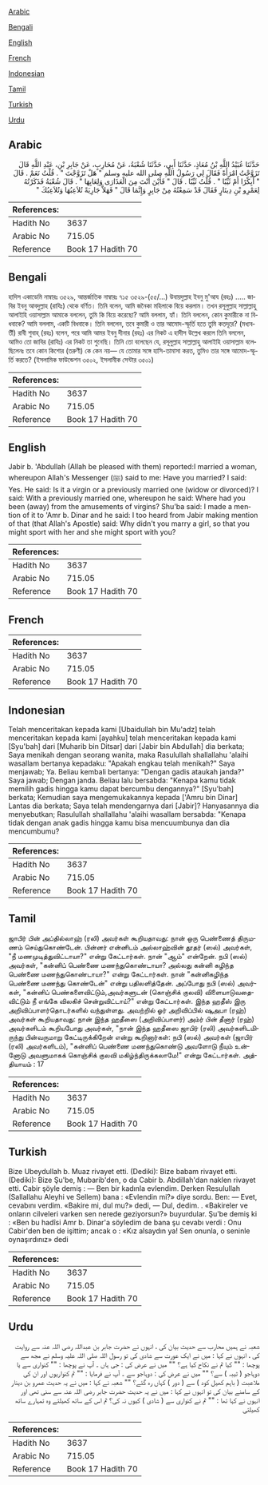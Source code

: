 [Arabic](#arabic)

[Bengali](#bengali)

[English](#english)

[French](#french)

[Indonesian](#indonesian)

[Tamil](#tamil)

[Turkish](#turkish)

[Urdu](#urdu)

## Arabic


<div dir="rtl" lang="ar" style={{fontSize:'larger',backgroundColor:'#f8f9fa',padding:20}}>
حَدَّثَنَا عُبَيْدُ اللَّهِ بْنُ مُعَاذٍ، حَدَّثَنَا أَبِي، حَدَّثَنَا شُعْبَةُ، عَنْ مُحَارِبٍ، عَنْ جَابِرِ بْنِ، عَبْدِ اللَّهِ قَالَ تَزَوَّجْتُ امْرَأَةً فَقَالَ لِي رَسُولُ اللَّهِ صلى الله عليه وسلم ‏"‏ هَلْ تَزَوَّجْتَ ‏"‏ ‏.‏ قُلْتُ نَعَمْ ‏.‏ قَالَ ‏"‏ أَبِكْرًا أَمْ ثَيِّبًا ‏"‏ ‏.‏ قُلْتُ ثَيِّبًا ‏.‏ قَالَ ‏"‏ فَأَيْنَ أَنْتَ مِنَ الْعَذَارَى وَلِعَابِهَا ‏"‏ ‏.‏ قَالَ شُعْبَةُ فَذَكَرْتُهُ لِعَمْرِو بْنِ دِينَارٍ فَقَالَ قَدْ سَمِعْتُهُ مِنْ جَابِرٍ وَإِنَّمَا قَالَ ‏"‏ فَهَلاَّ جَارِيَةً تُلاَعِبُهَا وَتُلاَعِبُكَ ‏"‏
</div>
<div style={{backgroundColor:'#f8f9fa',padding:20, marginBottom: 10}}><table> <thead> <tr> <th>References:</th> <th></th> </tr> </thead> <tbody><tr><td>Hadith No</td><td>3637</td></tr><tr><td>Arabic No</td><td>715.05</td></tr><tr><td>Reference</td><td>Book 17 Hadith 70</td></tr></tbody></table></div>

## Bengali


<div dir="ltr" lang="bn" style={{fontSize:'larger',backgroundColor:'#f8f9fa',padding:20}}>
হাদিস একাডেমি নাম্বারঃ ৩৫২৯, আন্তর্জাতিক নাম্বারঃ ৭১৫ ৩৫২৯-(৫৫/...) উবায়দুল্লাহ ইবনু মু'আয (রহঃ) ..... জাবির ইবনু আবদুল্লাহ (রাযিঃ) থেকে বর্ণিত। তিনি বলেন, আমি জনৈকা মহিলাকে বিয়ে করলাম। তখন রসূলুল্লাহ সাল্লাল্লাহু আলাইহি ওয়াসাল্লাম আমাকে বললেন, তুমি কি বিয়ে করেছো? আমি বললাম, হ্যাঁ। তিনি বললেন, কোন কুমারীকে না বিধবাকে? আমি বললাম, একটি বিধবাকে। তিনি বললেন, তবে কুমারী ও তার আমোদ-স্ফূর্তি হতে তুমি কতদূরে? (মধ্যবর্তী) রাবী শুবাহ্ (রহঃ) বলেন, পরে আমি আমর ইবনু দীনার (রহঃ) এর নিকট এ হাদীস উল্লেখ করলে তিনি বললেন, আমিও তো জাবির (রাযিঃ) এর নিকট তা শুনেছি। তিনি তো বলেছেন যে, রসূলুল্লাহ সাল্লাল্লাহু আলাইহি ওয়াসাল্লাম বলেছিলেনঃ তবে কোন কিশোর (তরুণী) কে কেন নয়— যে তোমার সঙ্গে হাসি-তামাসা করত, তুমিও তার সঙ্গে আমোদ-স্ফূর্তি করতে? (ইসলামিক ফাউন্ডেশন ৩৫০২, ইসলামীক সেন্টার ৩৫০১)
</div>
<div style={{backgroundColor:'#f8f9fa',padding:20, marginBottom: 10}}><table> <thead> <tr> <th>References:</th> <th></th> </tr> </thead> <tbody><tr><td>Hadith No</td><td>3637</td></tr><tr><td>Arabic No</td><td>715.05</td></tr><tr><td>Reference</td><td>Book 17 Hadith 70</td></tr></tbody></table></div>

## English


<div dir="ltr" lang="en" style={{fontSize:'larger',backgroundColor:'#f8f9fa',padding:20}}>
Jabir b. 'Abdullah (Allah be pleased with them) reported:I married a woman, whereupon Allah's Messenger (ﷺ) said to me: Have you married? I said: Yes. He said: Is it a virgin or a previously married one (widow or divorced)? I said: With a previously married one, whereupon he said: Where had you been (away) from the amusements of virgins? Shu'ba said: I made a mention of it to 'Amr b. Dinar and he said: I too heard from Jabir making mention of that (that Allah's Apostle) said: Why didn't you marry a girl, so that you might sport with her and she might sport with you?
</div>
<div style={{backgroundColor:'#f8f9fa',padding:20, marginBottom: 10}}><table> <thead> <tr> <th>References:</th> <th></th> </tr> </thead> <tbody><tr><td>Hadith No</td><td>3637</td></tr><tr><td>Arabic No</td><td>715.05</td></tr><tr><td>Reference</td><td>Book 17 Hadith 70</td></tr></tbody></table></div>

## French


<div dir="ltr" lang="fr" style={{fontSize:'larger',backgroundColor:'#f8f9fa',padding:20}}>

</div>
<div style={{backgroundColor:'#f8f9fa',padding:20, marginBottom: 10}}><table> <thead> <tr> <th>References:</th> <th></th> </tr> </thead> <tbody><tr><td>Hadith No</td><td>3637</td></tr><tr><td>Arabic No</td><td>715.05</td></tr><tr><td>Reference</td><td>Book 17 Hadith 70</td></tr></tbody></table></div>

## Indonesian


<div dir="ltr" lang="id" style={{fontSize:'larger',backgroundColor:'#f8f9fa',padding:20}}>
Telah menceritakan kepada kami [Ubaidullah bin Mu'adz] telah menceritakan kepada kami [ayahku] telah menceritakan kepada kami [Syu'bah] dari [Muharib bin Ditsar] dari [Jabir bin Abdullah] dia berkata; Saya menikah dengan seorang wanita, maka Rasulullah shallallahu 'alaihi wasallam bertanya kepadaku: "Apakah engkau telah menikah?" Saya menjawab; Ya. Beliau kembali bertanya: "Dengan gadis ataukah janda?" Saya jawab; Dengan janda. Beliau lalu bersabda: "Kenapa kamu tidak memilih gadis hingga kamu dapat bercumbu dengannya?" [Syu'bah] berkata; Kemudian saya mengemukakannya kepada ['Amru bin Dinar] Lantas dia berkata; Saya telah mendengarnya dari [Jabir]? Hanyasannya dia menyebutkan; Rasulullah shallallahu 'alaihi wasallam bersabda: "Kenapa tidak dengan anak gadis hingga kamu bisa mencuumbunya dan dia mencumbumu?
</div>
<div style={{backgroundColor:'#f8f9fa',padding:20, marginBottom: 10}}><table> <thead> <tr> <th>References:</th> <th></th> </tr> </thead> <tbody><tr><td>Hadith No</td><td>3637</td></tr><tr><td>Arabic No</td><td>715.05</td></tr><tr><td>Reference</td><td>Book 17 Hadith 70</td></tr></tbody></table></div>

## Tamil


<div dir="ltr" lang="ta" style={{fontSize:'larger',backgroundColor:'#f8f9fa',padding:20}}>
ஜாபிர் பின் அப்தில்லாஹ் (ரலி) அவர்கள் கூறியதாவது: நான் ஒரு பெண்ணைத் திருமணம் செய்துகொண்டேன். பின்னர் என்னிடம் அல்லாஹ்வின் தூதர் (ஸல்) அவர்கள், "நீ மணமுடித்துவிட்டாயா?" என்று கேட்டார்கள். நான் "ஆம்" என்றேன். நபி (ஸல்) அவர்கள், "கன்னிப் பெண்ணை மணந்துகொண்டாயா? அல்லது கன்னி கழிந்த பெண்ணை மணந்துகொண்டாயா?" என்று கேட்டார்கள். நான் "கன்னிகழிந்த பெண்ணை மணந்து கொண்டேன்" என்று பதிலளித்தேன். அப்போது நபி (ஸல்) அவர்கள், "கன்னிப் பெண்களைவிட்டும்,அவர்களுடன் (கொஞ்சிக் குலவி) விளையாடுவதைவிட்டும் நீ எங்கே விலகிச் சென்றுவிட்டாய்?" என்று கேட்டார்கள். இந்த ஹதீஸ் இரு அறிவிப்பாளர்தொடர்களில் வந்துள்ளது. அவற்றில் ஓர் அறிவிப்பில் ஷுஅபா (ரஹ்) அவர்கள் கூறியதாவது: நான் இந்த ஹதீஸை (அறிவிப்பாளர்) அம்ர் பின் தீனார் (ரஹ்) அவர்களிடம் கூறியபோது அவர்கள், "நான் இந்த ஹதீஸை ஜாபிர் (ரலி) அவர்களிடமிருந்து பின்வருமாறு கேட்டிருக்கிறேன் என்று கூறினார்கள்: நபி (ஸல்) அவர்கள் (ஜாபிர் (ரலி) அவர்களிடம்), "கன்னிப் பெண்ணை மணந்துகொண்டு அவளோடு நீயும் உன்னோடு அவளுமாகக் கொஞ்சிக் குலவி மகிழ்ந்திருக்கலாமே!" என்று கேட்டார்கள். அத்தியாயம் : 17
</div>
<div style={{backgroundColor:'#f8f9fa',padding:20, marginBottom: 10}}><table> <thead> <tr> <th>References:</th> <th></th> </tr> </thead> <tbody><tr><td>Hadith No</td><td>3637</td></tr><tr><td>Arabic No</td><td>715.05</td></tr><tr><td>Reference</td><td>Book 17 Hadith 70</td></tr></tbody></table></div>

## Turkish


<div dir="ltr" lang="tr" style={{fontSize:'larger',backgroundColor:'#f8f9fa',padding:20}}>
Bize Ubeydullah b. Muaz rivayet etti. (Dediki): Bize babam rivayet etti. (Dediki): Bize Şu'be, Mubarib'den, o da Cabir b. Abdillah'dan naklen rivayet etti. Cabir şöyle demiş : — Ben bir kadınla evlendim. Derken Resulullah (Sallallahu Aleyhi ve Sellem) bana : «Evlendin mi?» diye sordu. Ben: — Evet, cevabını verdim. «Bakire mi, dul mu?» dedi, — Dul, dedim. . «Bakireler ve onların cilveleri varken sen nerede geziyorsun?» buyurdular. Şu'be demiş ki : «Ben bu hadîsi Amr b. Dinar'a söyledim de bana şu cevabı verdi : Onu Cabir'den ben de işittim; ancak o : «Kız alsaydın ya! Sen onunla, o seninle oynaşırdınız» dedi
</div>
<div style={{backgroundColor:'#f8f9fa',padding:20, marginBottom: 10}}><table> <thead> <tr> <th>References:</th> <th></th> </tr> </thead> <tbody><tr><td>Hadith No</td><td>3637</td></tr><tr><td>Arabic No</td><td>715.05</td></tr><tr><td>Reference</td><td>Book 17 Hadith 70</td></tr></tbody></table></div>

## Urdu


<div dir="rtl" lang="ur" style={{fontSize:'larger',backgroundColor:'#f8f9fa',padding:20}}>
شعبہ نے ہمیں محارب سے حدیث بیان کی ، انہوں نے حضرت جابر بن عبداللہ رضی اللہ عنہ سے روایت کی ، انہوں نے کہا : میں نے ایک عورت سے شادی کی تو رسول اللہ صلی اللہ علیہ وسلم نے مجھ سے پوچھا : "" کیا تم نے نکاح کیا ہے؟ "" میں نے عرض کی : جی ہاں ۔ آپ نے پوچھا : "" کنواری سے یا دوہاجو ( ثیبہ ) سے؟ "" میں نے عرض کی : دوہاجو سے ۔ آپ نے فرمایا : "" تم کنواریوں اور ان کی ملاعبت ( باہم کھیل کود ) سے ( دور ) کہاں رہ گئے؟ "" شعبہ نے کہا : میں نے یہ حدیث عمرو بن دینار کے سامنے بیان کی تو انہوں نے کہا : میں نے یہ حدیث حضرت جابر رضی اللہ عنہ سے سنی تھی اور انہوں نے کہا تھا : "" تم نے کنواری سے ( شادی ) کیوں نہ کی؟ تم اس کے ساتھ کھیلتے وہ تمہارے ساتھ کھیلتی
</div>
<div style={{backgroundColor:'#f8f9fa',padding:20, marginBottom: 10}}><table> <thead> <tr> <th>References:</th> <th></th> </tr> </thead> <tbody><tr><td>Hadith No</td><td>3637</td></tr><tr><td>Arabic No</td><td>715.05</td></tr><tr><td>Reference</td><td>Book 17 Hadith 70</td></tr></tbody></table></div>